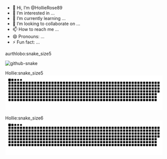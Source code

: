 - 👋 Hi, I’m @HollieRose89
- 👀 I’m interested in ...
- 🌱 I’m currently learning ...
- 💞️ I’m looking to collaborate on ...
- 📫 How to reach me ...
- 😄 Pronouns: ...
- ⚡ Fun fact: ...

<!---
HollieRose89/HollieRose89 is a ✨ special ✨ repository because its `README.md` (this file) appears on your GitHub profile.
You can click the Preview link to take a look at your changes.
--->

aurthlobo:snake_size5

<picture>
  <source media="(prefers-color-scheme: dark)" srcset="https://raw.githubusercontent.com/HollieRose89/HollieRose89/output-arthur-snakeSize5/github-contribution-grid-snake-dark_v008.svg" />
  <source media="(prefers-color-scheme: light)" srcset="https://raw.githubusercontent.com/HollieRose89/HollieRose89/output/github-contribution-grid-snake.svg" />
  <img alt="github-snake" src="https://raw.githubusercontent.com/HollieRose89/HollieRose89/output/github-contribution-grid-snake.svg" />
</picture>


Hollie:snake_size5
<picture>
  <source media="(prefers-color-scheme: dark)" srcset="https://raw.githubusercontent.com/HollieRose89/HollieRose89/output-v008-snakeSize5/github-contribution-grid-snake-dark_v008.svg" />
  <source media="(prefers-color-scheme: light)" srcset="https://raw.githubusercontent.com/HollieRose89/HollieRose89/output/github-contribution-grid-snake.svg" />
  <img alt="github-snake" src="https://raw.githubusercontent.com/HollieRose89/HollieRose89/output-v008-snakeSize5/github-contribution-grid-snake-dark_v008.svg" />
</picture>


Hollie:snake_size6
<picture>
  <source media="(prefers-color-scheme: dark)" srcset="https://raw.githubusercontent.com/HollieRose89/HollieRose89/output-v008-snakeSize6/github-contribution-grid-snake-dark_v008.svg" />
  <source media="(prefers-color-scheme: light)" srcset="https://raw.githubusercontent.com/HollieRose89/HollieRose89/output/github-contribution-grid-snake.svg" />
  <img alt="github-snake" src="https://raw.githubusercontent.com/HollieRose89/HollieRose89/output-v008-snakeSize5/github-contribution-grid-snake-dark_v008.svg" />
</picture>

